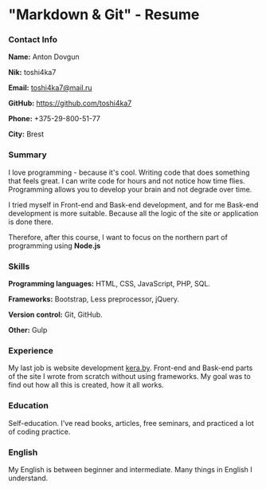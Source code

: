 # "Markdown & Git" - Resume
 
  ### Contact Info
 **Name:** Anton Dovgun
 
 **Nik:** toshi4ka7
 
 **Email:** toshi4ka7@mail.ru
 
 **GitHub:** https://github.com/toshi4ka7
 
 **Phone:** +375-29-800-51-77
 
 **City:** Brest
 
 ### Summary
 I love programming - because it's cool. Writing code that does something that feels great. I can write code for hours and not notice how time flies. Programming allows you to develop your brain and not degrade over time.
 
 I tried myself in Front-end and Bask-end development, and for me Bask-end development is more suitable. Because all the logic of the site or application is done there.
 
 Therefore, after this course, I want to focus on the northern part of programming using **Node.js**
 
 ### Skills
 **Programming languages:** HTML, CSS, JavaScript, PHP, SQL.
 
 **Frameworks:** Bootstrap, Less preprocessor, jQuery.
 
 **Version control:** Git, GitHub.
 
 **Other:** Gulp
 
 ### Experience 
 My last job is website development [kera.by](http://kera.by/). 
 Front-end and Bask-end parts of the site I wrote from scratch without using frameworks.
 My goal was to find out how all this is created, how it all works.
 
 ### Education
 Self-education. I've read books, articles, free seminars, and practiced a lot of coding practice.
 
### English
  My English is between beginner and intermediate. Many things in English I understand.
